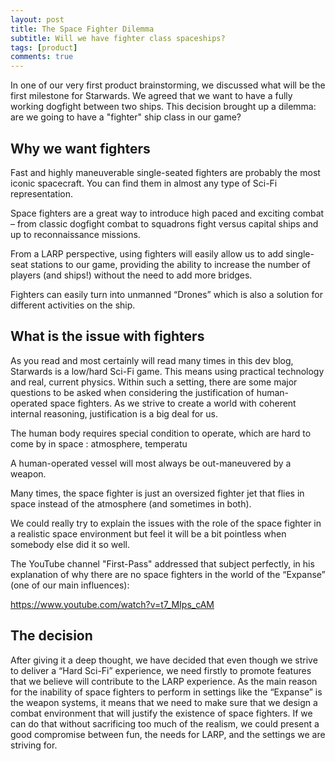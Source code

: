 ```yaml
---
layout: post
title: The Space Fighter Dilemma
subtitle: Will we have fighter class spaceships?
tags: [product]
comments: true
---
```

In one of our very first product brainstorming, we discussed what will be the first milestone for Starwards. We agreed that we want to have a fully working dogfight between two ships.
This decision brought up a dilemma: are we going to have a "fighter" ship class in our game? 

## Why we want fighters 
 Fast and highly maneuverable single-seated fighters are probably the most iconic spacecraft. You can find them in almost any type of Sci-Fi representation. 

 Space fighters are a great way to introduce high paced and exciting combat – from classic dogfight combat to squadrons fight versus capital ships and up to reconnaissance missions. 

 From a LARP perspective, using fighters will easily allow us to add single-seat stations to our game, providing the ability to increase the number of players (and ships!) without the need to add more bridges. 
 
 Fighters can easily turn into unmanned “Drones” which is also a solution for different activities on the ship. 

## What is the issue with fighters
As you read and most certainly will read many times in this dev blog, Starwards is a low/hard Sci-Fi game. This means using practical technology and real, current physics. Within such a setting, there are some major questions to be asked when considering the justification of  human-operated space fighters. As we strive to create a world with coherent internal reasoning, justification is a big deal for us. 

The human body requires special condition to operate, which are hard to come by in space : atmosphere, temperatu


A human-operated vessel will most always be out-maneuvered by a weapon. 


Many times, the space fighter is just an oversized fighter jet that flies in space instead of the atmosphere (and sometimes in both).

We could really try to explain the issues with the role of the space fighter in a realistic space environment but feel it will be a bit pointless when somebody else did it so well. 


The YouTube channel "First-Pass" addressed that subject perfectly, in his explanation of why there are no space fighters in the world of the “Expanse” (one of our main influences):

https://www.youtube.com/watch?v=t7_MIps_cAM

## The decision
After giving it a deep thought, we have decided that even though we strive to deliver a “Hard Sci-Fi” experience, we need firstly to promote features that we believe will contribute to the LARP experience.
As the main reason for the inability of space fighters to perform in settings like the “Expanse” is the weapon systems, it means that we need to make sure that we design a combat environment that will justify the existence of space fighters. If we can do that without sacrificing too much of the realism, we could present a good compromise between fun, the needs for LARP, and the settings we are striving for.  
